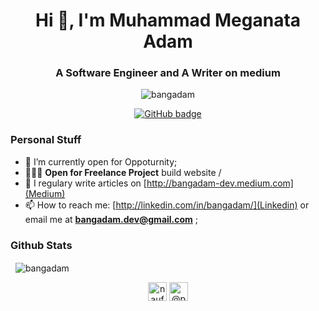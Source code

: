<h1 align="center">Hi 👋, I'm Muhammad Meganata Adam</h1>
<h3 align="center">A Software Engineer and A Writer on medium</h3>

<p align="center"> <img src="https://komarev.com/ghpvc/?username=bangadam" alt="bangadam" /> </p>

<p align="center">
  <a href="https://github.com/bangadam?tab=followers">
    <img src="https://img.shields.io/github/followers/bangadam?label=Followers&logo=GitHub&style=for-the-badge" alt="GitHub badge" />
  </a>
</p>

### Personal Stuff
- 🔭 I’m currently open for Oppoturnity;
- 👨🏼‍💻 **Open for Freelance Project** build website / 
- 📝 I regulary write articles on [http://bangadam-dev.medium.com](Medium)
- 📫 How to reach me: [http://linkedin.com/in/bangadam/](Linkedin) or email me at **bangadam.dev@gmail.com**  ;


### Github Stats

<p>&nbsp;
    <img align="center" src="https://github-readme-stats.vercel.app/api?username=bangadam&show_icons=true" alt="bangadam" />
</p>

<p align="center">
    <a href="https://linkedin.com/in/bangadam" target="blank"><img align="center" src="https://cdn.jsdelivr.net/npm/simple-icons@3.0.1/icons/linkedin.svg" alt="naufaldi" height="30" width="30" /></a>
    <a href="https://medium.com/@bangadam" target="blank"><img align="center" src="https://cdn.jsdelivr.net/npm/simple-icons@3.0.1/icons/medium.svg" alt="@pbteja1998" height="30" width="30" /></a>    
</p>
